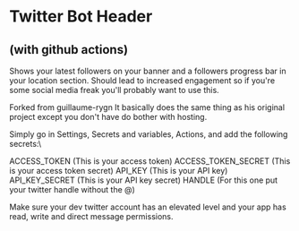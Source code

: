 # Twitter Bot Header
## (with github actions)

Shows your latest followers on your banner and a followers progress bar in your location section.
Should lead to increased engagement so if you're some social media freak you'll probably want to use this.

Forked from guillaume-rygn
It basically does the same thing as his original project except you don't have do bother with hosting.

Simply go in Settings, Secrets and variables, Actions, and add the following secrets:\

ACCESS_TOKEN (This is your access token)
ACCESS_TOKEN_SECRET (This is your access token secret)
API_KEY (This is your API key)
API_KEY_SECRET (This is your API key secret)
HANDLE (For this one put your twitter handle without the @)

Make sure your dev twitter account has an elevated level and your app has read, write and direct message permissions.
